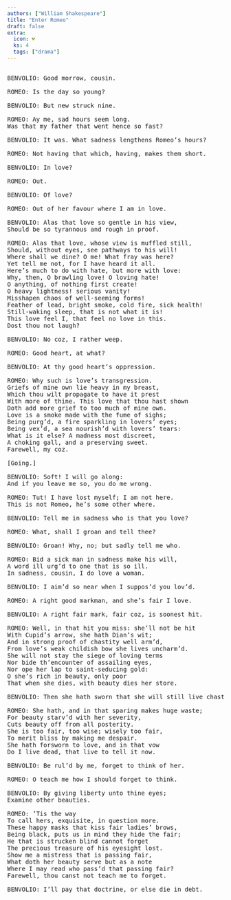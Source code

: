 ```yaml
---
authors: ["William Shakespeare"]
title: "Enter Romeo"
draft: false
extra:
  icon: 💔
  ks: 4
  tags: ["drama"]
---
```


<pre class="language-pre">

BENVOLIO: Good morrow, cousin.

ROMEO: Is the day so young?

BENVOLIO: But new struck nine.

ROMEO: Ay me, sad hours seem long.
Was that my father that went hence so fast?

BENVOLIO: It was. What sadness lengthens Romeo’s hours?

ROMEO: Not having that which, having, makes them short.

BENVOLIO: In love?

ROMEO: Out.

BENVOLIO: Of love?

ROMEO: Out of her favour where I am in love.

BENVOLIO: Alas that love so gentle in his view,
Should be so tyrannous and rough in proof.

ROMEO: Alas that love, whose view is muffled still,
Should, without eyes, see pathways to his will!
Where shall we dine? O me! What fray was here?
Yet tell me not, for I have heard it all.
Here’s much to do with hate, but more with love:
Why, then, O brawling love! O loving hate!
O anything, of nothing first create!
O heavy lightness! serious vanity!
Misshapen chaos of well-seeming forms!
Feather of lead, bright smoke, cold fire, sick health!
Still-waking sleep, that is not what it is!
This love feel I, that feel no love in this.
Dost thou not laugh?

BENVOLIO: No coz, I rather weep.

ROMEO: Good heart, at what?

BENVOLIO: At thy good heart’s oppression.

ROMEO: Why such is love’s transgression.
Griefs of mine own lie heavy in my breast,
Which thou wilt propagate to have it prest
With more of thine. This love that thou hast shown
Doth add more grief to too much of mine own.
Love is a smoke made with the fume of sighs;
Being purg’d, a fire sparkling in lovers’ eyes;
Being vex’d, a sea nourish’d with lovers’ tears:
What is it else? A madness most discreet,
A choking gall, and a preserving sweet.
Farewell, my coz.

[Going.]

BENVOLIO: Soft! I will go along:
And if you leave me so, you do me wrong.

ROMEO: Tut! I have lost myself; I am not here.
This is not Romeo, he’s some other where.

BENVOLIO: Tell me in sadness who is that you love?

ROMEO: What, shall I groan and tell thee?

BENVOLIO: Groan! Why, no; but sadly tell me who.

ROMEO: Bid a sick man in sadness make his will,
A word ill urg’d to one that is so ill.
In sadness, cousin, I do love a woman.

BENVOLIO: I aim’d so near when I suppos’d you lov’d.

ROMEO: A right good markman, and she’s fair I love.

BENVOLIO: A right fair mark, fair coz, is soonest hit.

ROMEO: Well, in that hit you miss: she’ll not be hit
With Cupid’s arrow, she hath Dian’s wit;
And in strong proof of chastity well arm’d,
From love’s weak childish bow she lives uncharm’d.
She will not stay the siege of loving terms
Nor bide th’encounter of assailing eyes,
Nor ope her lap to saint-seducing gold:
O she’s rich in beauty, only poor
That when she dies, with beauty dies her store.

BENVOLIO: Then she hath sworn that she will still live chaste?

ROMEO: She hath, and in that sparing makes huge waste;
For beauty starv’d with her severity,
Cuts beauty off from all posterity.
She is too fair, too wise; wisely too fair,
To merit bliss by making me despair.
She hath forsworn to love, and in that vow
Do I live dead, that live to tell it now.

BENVOLIO: Be rul’d by me, forget to think of her.

ROMEO: O teach me how I should forget to think.

BENVOLIO: By giving liberty unto thine eyes;
Examine other beauties.

ROMEO: ’Tis the way
To call hers, exquisite, in question more.
These happy masks that kiss fair ladies’ brows,
Being black, puts us in mind they hide the fair;
He that is strucken blind cannot forget
The precious treasure of his eyesight lost.
Show me a mistress that is passing fair,
What doth her beauty serve but as a note
Where I may read who pass’d that passing fair?
Farewell, thou canst not teach me to forget.

BENVOLIO: I’ll pay that doctrine, or else die in debt. 

</pre>

